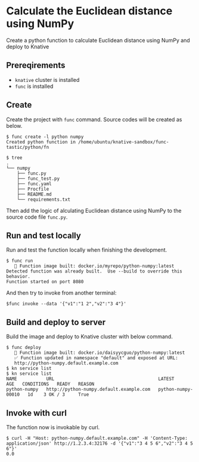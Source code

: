 # Calculate the Euclidean distance using NumPy

Create a python function to calculate Euclidean distance using NumPy and deploy to Knative

## Prereqirements
- `knative` cluster is installed
- `func` is installed

## Create

Create the project with `func` command. Source codes will be created as below.
```
$ func create -l python numpy
Created python function in /home/ubuntu/knative-sandbox/func-tastic/python/fn

$ tree
.
└── numpy
    ├── func.py
    ├── func_test.py
    ├── func.yaml
    ├── Procfile
    ├── README.md
    └── requirements.txt
```

Then add the logic of alculating Euclidean distance using NumPy to the source code file `func.py`.

## Run and test locally

Run and test the function locally when finishing the development.

```
$ func run
   🙌 Function image built: docker.io/myrepo/python-numpy:latest
Detected function was already built.  Use --build to override this behavior.
Function started on port 8080
```
And then try to invoke from another terminal:
```
$func invoke --data '{"v1":"1 2","v2":"3 4"}'
```

## Build and deploy to server

Build the image and deploy to Knative cluster with below command.

```
$ func deploy
   🙌 Function image built: docker.io/daisyycguo/python-numpy:latest
   ✅ Function updated in namespace "default" and exposed at URL:
   http://python-numpy.default.example.com
$ kn service list
$ kn service list
NAME           URL                                       LATEST               AGE   CONDITIONS   READY   REASON
python-numpy   http://python-numpy.default.example.com   python-numpy-00010   1d    3 OK / 3     True
```

## Invoke with curl

The function now is invokable by curl.
```
$ curl -H "Host: python-numpy.default.example.com" -H 'Content-Type: application/json' http://1.2.3.4:32176 -d '{"v1":"3 4 5 6","v2":"3 4 5 6"}'
0.0
```
